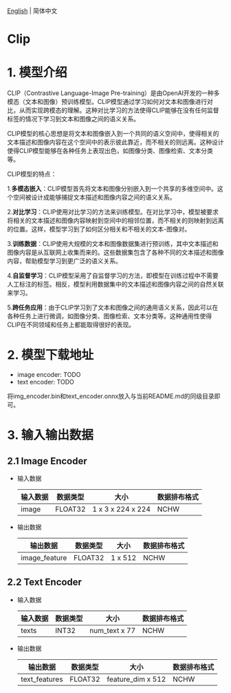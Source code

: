 [English](./README.md) | 简体中文

Clip
=======

# 1. 模型介绍

CLIP（Contrastive Language-Image Pre-training）是由OpenAI开发的一种多模态（文本和图像）预训练模型。CLIP模型通过学习如何对文本和图像进行对比，从而实现跨模态的理解。这种对比学习的方法使得CLIP能够在没有任何监督标签的情况下学习到文本和图像之间的语义关系。

CLIP模型的核心思想是将文本和图像嵌入到一个共同的语义空间中，使得相关的文本描述和图像内容在这个空间中的表示彼此靠近，而不相关的则远离。这种设计使得CLIP模型能够在各种任务上表现出色，如图像分类、图像检索、文本分类等。

CLIP模型的特点：

1.**多模态嵌入**：CLIP模型首先将文本和图像分别嵌入到一个共享的多维空间中。这个空间被设计成能够捕捉文本描述和图像内容之间的语义关系。

2.**对比学习**：CLIP使用对比学习的方法来训练模型。在对比学习中，模型被要求将相关的文本描述和图像内容映射到空间中的相邻位置，而不相关的则映射到远离的位置。这样，模型学习到了如何区分相关和不相关的文本-图像对。

3.**训练数据**：CLIP使用大规模的文本和图像数据集进行预训练，其中文本描述和图像内容是从互联网上收集而来的。这些数据集包含了各种不同的文本描述和图像内容，帮助模型学习到更广泛的语义关系。

4.**自监督学习**：CLIP模型采用了自监督学习的方法，即模型在训练过程中不需要人工标注的标签。相反，模型利用数据集中的文本描述和图像内容之间的自然关联来学习。

5.**跨任务应用**：由于CLIP学习到了文本和图像之间的通用语义关系，因此可以在各种任务上进行微调，如图像分类、图像检索、文本分类等。这种通用性使得CLIP在不同领域和任务上都能取得很好的表现。

# 2. 模型下载地址

- image encoder: TODO
- text encoder: TODO

将img_encoder.bin和text_encoder.onnx放入与当前README.md的同级目录即可。

# 3. 输入输出数据

## 2.1 Image Encoder

- 输入数据

  | 输入数据 | 数据类型 | 大小                            | 数据排布格式 |
  | -------- | -------- | ------------------------------- | ------------ |
  | image    | FLOAT32  | 1 x 3 x 224 x 224 | NCHW           |

- 输出数据

  | 输出数据 | 数据类型 | 大小                            | 数据排布格式 |
  | -------- | -------- | ------------------------------- | ------------ |
  | image_feature    | FLOAT32  | 1 x 512 | NCHW           |

## 2.2 Text Encoder

- 输入数据

  | 输入数据 | 数据类型 | 大小                            | 数据排布格式 |
  | -------- | -------- | ------------------------------- | ------------ |
  | texts    | INT32  | num_text x 77 | NCHW           |

- 输出数据

  | 输出数据 | 数据类型 | 大小                            | 数据排布格式 |
  | -------- | -------- | ------------------------------- | ------------ |
  | text_features    | FLOAT32  | feature_dim x 512 | NCHW           |